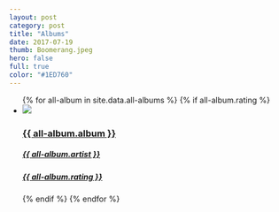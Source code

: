 ```yaml
---
layout: post
category: post
title: "Albums"
date: 2017-07-19
thumb: Boomerang.jpeg
hero: false
full: true
color: "#1ED760"
---
```


<ul class="list article-list list-grid list-grid-numbered list-shadow">
  {% for all-album in site.data.all-albums %}
  {% if all-album.rating %}
  <li class="list-item">
    <a href="{{ all-album.link }}">
      <img src="/img/{{ page.url | slugify }}/{{ all-album.album }}.jpeg" class="list-image">
      <h3>{{ all-album.album }}</h3>
      <h5>{{ all-album.artist }}</h5>
      <h5 class="list-rating list-rating-{{all-album.rating}}">{{ all-album.rating }}</h5>
    </a>
  </li>
  {% endif %}
  {% endfor %}
</ul>
